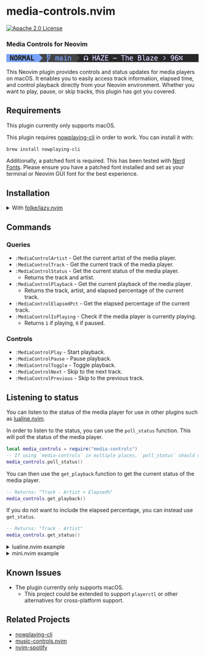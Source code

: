 # media-controls.nvim

[![Apache 2.0 License][license-shield]][license-url]

### Media Controls for Neovim

<img src="preview.gif" width="800em"/> <br>

This Neovim plugin provides controls and status updates for media players on macOS. It enables you to easily access track information, elapsed time, and control playback directly from your Neovim environment. Whether you want to play, pause, or skip tracks, this plugin has got you covered.

## Requirements

This plugin currently only supports macOS.

This plugin requires [nowplaying-cli](https://github.com/kirtan-shah/nowplaying-cli) in order to work. You can install it with:

```bash
brew install nowplaying-cli
```

Additionally, a patched font is required. This has been tested with [Nerd Fonts](https://www.nerdfonts.com/). Please ensure you have a patched font installed and set as your terminal or Neovim GUI font for the best experience.


## Installation

<details>
    <summary>With <a href="https://github.com/folke/lazy.nvim">folke/lazy.nvim</a></summary>

```lua
{
    "Vilos92/media-controls.nvim",
    dependencies = { "nvim-lua/plenary.nvim" },
}
```

</details>

## Commands

### Queries

- `:MediaControlArtist` - Get the current artist of the media player.
- `:MediaControlTrack` - Get the current track of the media player.
- `:MediaControlStatus` - Get the current status of the media player.
  - Returns the track and artist.
- `:MediaControlPlayback` - Get the current playback of the media player.
  - Returns the track, artist, and elapsed percentage of the current track.
- `:MediaControlElapsedPct` - Get the elapsed percentage of the current track.
- `:MediaControlIsPlaying` - Check if the media player is currently playing.
  - Returns `1` if playing, `0` if paused.

### Controls

- `:MediaControlPlay` - Start playback.
- `:MediaControlPause` - Pause playback.
- `:MediaControlToggle` - Toggle playback.
- `:MediaControlNext` - Skip to the next track.
- `:MediaControlPrevious` - Skip to the previous track.

## Listening to status

You can listen to the status of the media player for use in other plugins such as [lualine.nvim](https://github.com/nvim-lualine/lualine.nvim).

In order to listen to the status, you can use the `poll_status` function. This will poll the status of the media player.

```lua
local media_controls = require("media-controls")
-- If using `media-controls` in multiple places, `poll_status` should only be called once.
media_controls.poll_status()
```

You can then use the `get_playback` function to get the current status of the media player.

```lua
-- Returns: "Track - Artist > Elapsed%"
media_controls.get_playback()
```

If you do not want to include the elapsed percentage, you can instead use `get_status`.

```lua
-- Returns: "Track - Artist"
media_controls.get_status()
```

<details>
<summary>lualine.nvim example</summary>

```lua
local media_controls = require("media-controls")
-- If using `media-controls` in multiple places, `poll_status` should only be called once.
media_controls.poll_status()

require("lualine").setup({
  options = { theme = "auto" },
  sections = {
    lualine_a = { "mode" },
    lualine_b = { "branch", "diff", "diagnostics" },
    lualine_c = {
      media_controls.get_playback(),
    },
    lualine_x = {
      "filename",
      "encoding",
      "fileformat",
      "filetype",
    },
    lualine_y = { "progress" },
    lualine_z = { "location" },
  },

  inactive_sections = {
    lualine_a = {},
    lualine_b = {},
    lualine_c = {
      media_controls.get_playback(),
    },
    lualine_x = { "filename", "location" },
    lualine_y = {},
    lualine_z = {},
  },
})
```
</details>

<details>
<summary>mini.nvim example</summary>

```lua
local media_controls = require("media-controls")
-- If using `media-controls` in multiple places, `poll_status` should only be called once.
media_controls.poll_status()

local footer = (function()
  local media_status = ""
  local timer = vim.loop.new_timer()

  timer:start(
    0,
    1000,
    vim.schedule_wrap(function()
      if vim.bo.filetype ~= "ministarter" then
        return
      end

      local new_media_status = media_controls.get_status()
      new_media_status = new_media_status or ""

      if new_media_status == media_status then
        return
      end

      media_status = new_media_status
      MiniStarter.refresh()
    end)
  )

  return function()
    return "Hello,\n\n📅 The current date is " .. os.date("%B %d, %Y") .. "\n\n" .. media_status
  end
end)()
```
</details>

## Known Issues

- The plugin currently only supports macOS.
  - This project could be extended to support `playerctl` or other alternatives for cross-platform support.

## Related Projects

- [nowplaying-cli](https://github.com/kirtan-shah/nowplaying-cli)
- [music-controls.nvim](https://github.com/AntonVanAssche/music-controls.nvim)
- [nvim-spotify](https://github.com/KadoBOT/nvim-spotify)

<!-- MARKDOWN LINKS & IMAGES -->

[license-shield]: https://img.shields.io/github/license/Vilos92/media-controls.nvim.svg?style=for-the-badge
[license-url]: https://github.com/Vilos92/media-controls.nvim/blob/main/LICENSE
